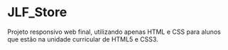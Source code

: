 # JLF_Store
Projeto responsivo web final, utilizando apenas HTML e CSS para alunos que estão na unidade curricular de HTML5 e CSS3. 
